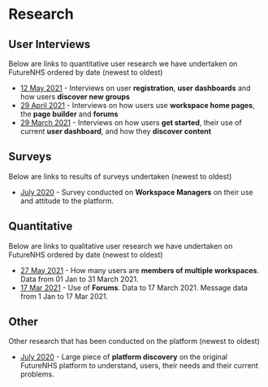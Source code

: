 # Research

## User Interviews
Below are links to quantitative user research we have undertaken on FutureNHS ordered by date (newest to oldest)
- [12 May 2021](/research/user-research-20210512.md) - Interviews on user **registration**, **user dashboards** and how users **discover new groups**
- [29 April 2021](/research/user-research-20210429.md) - Interviews on how users use **workspace home pages**, the **page builder** and **forums**
- [29 March 2021](/research/user-research-20210329.md) - Interviews on how users **get started**, their use of current **user dashboard**, and how they **discover content**

## Surveys
Below are links to results of surveys undertaken (newest to oldest)
- [July 2020](/research/managers-survey-202006.md) - Survey conducted on **Workspace Managers** on their use and attitude to the platform.

## Quantitative
Below are links to qualitative user research we have undertaken on FutureNHS ordered by date (newest to oldest)
- [27 May 2021](/research/stats-research-20210527.md) - How many users are **members of multiple workspaces**. Data from 01 Jan to 31 March 2021.
- [17 Mar 2021](/research/stats-research-20210317.md) - Use of **Forums**. Data to 17 March 2021. Message data from 1 Jan to 17 Mar 2021.

## Other
Other research that has been conducted on the platform (newest to oldest)
- [July 2020](/research/discovery-2020.md) - Large piece of **platform discovery** on the original FutureNHS platform to understand, users, their needs and their current problems.
